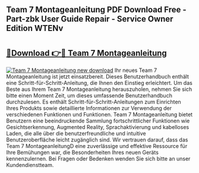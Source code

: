 ## Team 7 Montageanleitung PDF Download Free - Part-zbk User Guide Repair - Service Owner Edition WTENv

# <h2><a href="http://df7bpof.blite.top/?on=Team+7+Montageanleitung">🔗Download 👉🔴 Team 7 Montageanleitung</a></h2>

[![Team 7 Montageanleitung new download](https://i.imgur.com/lujVjoI.png)](http://df7bpof.blite.top/?on=Team+7+Montageanleitung)
Ihr neues Team 7 Montageanleitung ist jetzt einsatzbereit. Dieses Benutzerhandbuch enthält eine Schritt-für-Schritt-Anleitung, die Ihnen den Einstieg erleichtert. Um das Beste aus Ihrem Team 7 Montageanleitung herauszuholen, nehmen Sie sich bitte einen Moment Zeit, um dieses umfassende Benutzerhandbuch durchzulesen. Es enthält Schritt-für-Schritt-Anleitungen zum Einrichten Ihres Produkts sowie detaillierte Informationen zur Verwendung der verschiedenen Funktionen und Funktionen. Team 7 Montageanleitung bietet Benutzern eine beeindruckende Sammlung fortschrittlicher Funktionen wie Gesichtserkennung, Augmented Reality, Sprachaktivierung und kabelloses Laden, die alle über die benutzerfreundliche und intuitive Benutzeroberfläche leicht zugänglich sind. Wir vertrauen darauf, dass das Team 7 MontageanleitungD eine zuverlässige und effektive Ressource für Ihre Bemühungen war, die Besonderheiten Ihres neuen Geräts kennenzulernen. Bei Fragen oder Bedenken wenden Sie sich bitte an unser Kundendienstteam.

